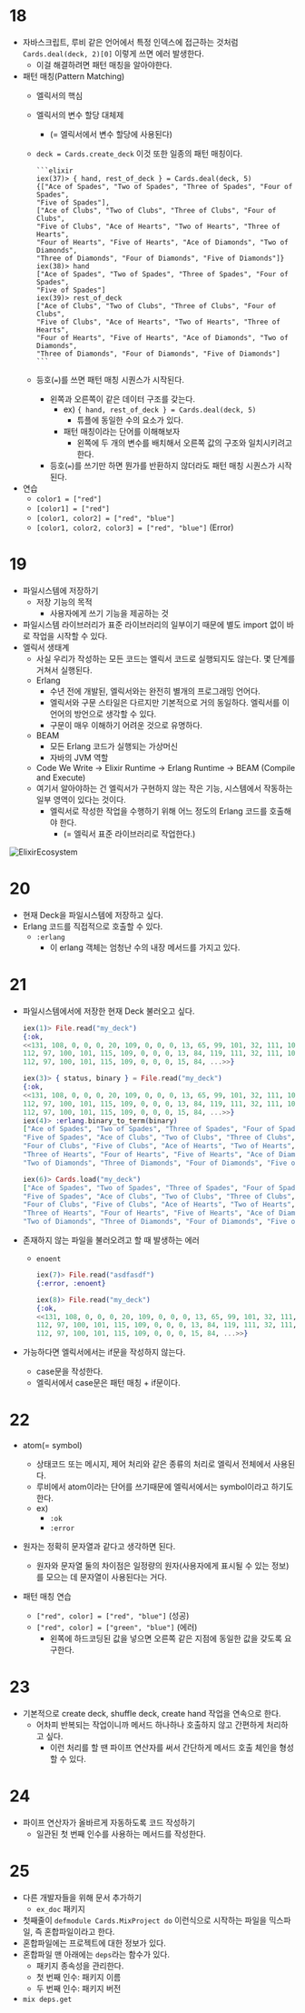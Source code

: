 # 18
- 자바스크립트, 루비 같은 언어에서 특정 인덱스에 접근하는 것처럼 `Cards.deal(deck, 2)[0]` 이렇게 쓰면 에러 발생한다.
  - 이걸 해결하려면 패턴 매칭을 알아야한다.
- 패턴 매칭(Pattern Matching)
  - 엘릭서의 핵심
  - 엘릭서의 변수 할당 대체제
    - (= 엘릭서에서 변수 할당에 사용된다)
  - `deck = Cards.create_deck` 이것 또한 일종의 패턴 매칭이다.

        ```elixir
        iex(37)> { hand, rest_of_deck } = Cards.deal(deck, 5)
        {["Ace of Spades", "Two of Spades", "Three of Spades", "Four of Spades",
        "Five of Spades"],
        ["Ace of Clubs", "Two of Clubs", "Three of Clubs", "Four of Clubs",
        "Five of Clubs", "Ace of Hearts", "Two of Hearts", "Three of Hearts",
        "Four of Hearts", "Five of Hearts", "Ace of Diamonds", "Two of Diamonds",
        "Three of Diamonds", "Four of Diamonds", "Five of Diamonds"]}
        iex(38)> hand
        ["Ace of Spades", "Two of Spades", "Three of Spades", "Four of Spades",
        "Five of Spades"]
        iex(39)> rest_of_deck
        ["Ace of Clubs", "Two of Clubs", "Three of Clubs", "Four of Clubs",
        "Five of Clubs", "Ace of Hearts", "Two of Hearts", "Three of Hearts",
        "Four of Hearts", "Five of Hearts", "Ace of Diamonds", "Two of Diamonds",
        "Three of Diamonds", "Four of Diamonds", "Five of Diamonds"]
        ```
  - 등호(`=`)를 쓰면 패턴 매칭 시퀀스가 시작된다.
    - 왼쪽과 오른쪽이 같은 데이터 구조를 갖는다.
      - ex) `{ hand, rest_of_deck } = Cards.deal(deck, 5)`
        - 튜플에 동일한 수의 요소가 있다.
      - 패턴 매칭이라는 단어를 이해해보자
        - 왼쪽에 두 개의 변수를 배치해서 오른쪽 값의 구조와 일치시키려고 한다.
    - 등호(`=`)를 쓰기만 하면 뭔가를 반환하지 않더라도 패턴 매칭 시퀀스가 시작된다.
- 연습
  - `color1 = ["red"]`
  - `[color1] = ["red"]`
  - `[color1, color2] = ["red", "blue"]`
  - `[color1, color2, color3] = ["red", "blue"]` (Error)

# 19
- 파일시스템에 저장하기
  - 저장 기능의 목적
    - 사용자에게 쓰기 기능을 제공하는 것
- 파일시스템 라이브러리가 표준 라이브러리의 일부이기 때문에 별도 import 없이 바로 작업을 시작할 수 있다.
- 엘릭서 생태계
  - 사실 우리가 작성하는 모든 코드는 엘릭서 코드로 실행되지도 않는다. 몇 단계를 거쳐서 실행된다.
  - Erlang
    - 수년 전에 개발된, 엘릭서와는 완전히 별개의 프로그래밍 언어다.
    - 엘릭서와 구문 스타일은 다르지만 기본적으로 거의 동일하다. 엘릭서를 이 언어의 방언으로 생각할 수 있다.
    - 구문이 매우 이해하기 어려운 것으로 유명하다.
  - BEAM
    - 모든 Erlang 코드가 실행되는 가상머신
    - 자바의 JVM 역할
  - Code We Write -> Elixir Runtime -> Erlang Runtime -> BEAM (Compile and Execute)
  - 여기서 알아야하는 건 엘릭서가 구현하지 않는 작은 기능, 시스템에서 작동하는 일부 영역이 있다는 것이다.
    - 엘릭서로 작성한 작업을 수행하기 위해 어느 정도의 Erlang 코드를 호출해야 한다.
      - (= 엘릭서 표준 라이브러리로 작업한다.)

![ElixirEcosystem](ElixirEcosystem.png)

# 20
- 현재 Deck을 파일시스템에 저장하고 싶다.
- Erlang 코드를 직접적으로 호출할 수 있다.
  - `:erlang`
    - 이 erlang 객체는 엄청난 수의 내장 메서드를 가지고 있다.

# 21
- 파일시스템에서에 저장한 현재 Deck 불러오고 싶다.

    ```elixir
    iex(1)> File.read("my_deck")
    {:ok,
    <<131, 108, 0, 0, 0, 20, 109, 0, 0, 0, 13, 65, 99, 101, 32, 111, 102, 32, 83,
    112, 97, 100, 101, 115, 109, 0, 0, 0, 13, 84, 119, 111, 32, 111, 102, 32, 83,
    112, 97, 100, 101, 115, 109, 0, 0, 0, 15, 84, ...>>}
    ```

    ```elixir
    iex(3)> { status, binary } = File.read("my_deck")
    {:ok,
    <<131, 108, 0, 0, 0, 20, 109, 0, 0, 0, 13, 65, 99, 101, 32, 111, 102, 32, 83,
    112, 97, 100, 101, 115, 109, 0, 0, 0, 13, 84, 119, 111, 32, 111, 102, 32, 83,
    112, 97, 100, 101, 115, 109, 0, 0, 0, 15, 84, ...>>}
    iex(4)> :erlang.binary_to_term(binary)          
    ["Ace of Spades", "Two of Spades", "Three of Spades", "Four of Spades",
    "Five of Spades", "Ace of Clubs", "Two of Clubs", "Three of Clubs",
    "Four of Clubs", "Five of Clubs", "Ace of Hearts", "Two of Hearts",
    "Three of Hearts", "Four of Hearts", "Five of Hearts", "Ace of Diamonds",
    "Two of Diamonds", "Three of Diamonds", "Four of Diamonds", "Five of Diamonds"]
    ```

    ```elixir
    iex(6)> Cards.load("my_deck")
    ["Ace of Spades", "Two of Spades", "Three of Spades", "Four of Spades",
    "Five of Spades", "Ace of Clubs", "Two of Clubs", "Three of Clubs",
    "Four of Clubs", "Five of Clubs", "Ace of Hearts", "Two of Hearts",
    "Three of Hearts", "Four of Hearts", "Five of Hearts", "Ace of Diamonds",
    "Two of Diamonds", "Three of Diamonds", "Four of Diamonds", "Five of Diamonds"]
    ```

- 존재하지 않는 파일을 불러오려고 할 때 발생하는 에러
  - `enoent`

    ```elixir
    iex(7)> File.read("asdfasdf")
    {:error, :enoent}

    iex(8)> File.read("my_deck") 
    {:ok,
    <<131, 108, 0, 0, 0, 20, 109, 0, 0, 0, 13, 65, 99, 101, 32, 111, 102, 32, 83,
    112, 97, 100, 101, 115, 109, 0, 0, 0, 13, 84, 119, 111, 32, 111, 102, 32, 83,
    112, 97, 100, 101, 115, 109, 0, 0, 0, 15, 84, ...>>}
    ```

- 가능하다면 엘릭서에서는 if문을 작성하지 않는다.
  - case문을 작성한다.
  - 엘릭서에서 case문은 패턴 매칭 + if문이다.

# 22
- atom(= symbol)
  - 상태코드 또는 메시지, 제어 처리와 같은 종류의 처리로 엘릭서 전체에서 사용된다.
  - 루비에서 atom이라는 단어를 쓰기때문에 엘릭서에서는 symbol이라고 하기도 한다.
  - ex)
    - `:ok`
    - `:error`
- 원자는 정확히 문자열과 같다고 생각하면 된다.
  - 원자와 문자열 둘의 차이점은 일정량의 원자(사용자에게 표시될 수 있는 정보)를 모으는 데 문자열이 사용된다는 거다.

- 패턴 매칭 연습
  - `["red", color] = ["red", "blue"]` (성공)
  - `["red", color] = ["green", "blue"]` (에러)
    - 왼쪽에 하드코딩된 값을 넣으면 오른쪽 같은 지점에 동일한 값을 갖도록 요구한다.

# 23
- 기본적으로 create deck, shuffle deck, create hand 작업을 연속으로 한다.
  - 어차피 반복되는 작업이니까 메서드 하나하나 호출하지 않고 간편하게 처리하고 싶다.
    - 이런 처리를 할 땐 파이프 연산자를 써서 간단하게 메서드 호출 체인을 형성할 수 있다.

# 24
- 파이프 연산자가 올바르게 자동하도록 코드 작성하기
  - 일관된 첫 번째 인수를 사용하는 메서드를 작성한다.

# 25
- 다른 개발자들을 위해 문서 추가하기
  - `ex_doc` 패키지
- 첫째줄이 `defmodule Cards.MixProject do` 이런식으로 시작하는 파일을 믹스파일, 즉 혼합파일이라고 한다.
- 혼합파일에는 프로젝트에 대한 정보가 있다.
- 혼합파일 맨 아래에는 `deps`라는 함수가 있다.
  - 패키지 종속성을 관리한다.
  - 첫 번째 인수: 패키지 이름
  - 두 번째 인수: 패키지 버전
- `mix deps.get`
